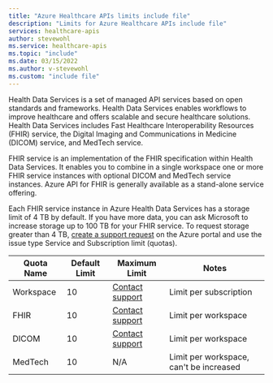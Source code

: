 ```yaml
---
title: "Azure Healthcare APIs limits include file"
description: "Limits for Azure Healthcare APIs include file"
services: healthcare-apis
author: stevewohl
ms.service: healthcare-apis
ms.topic: "include"
ms.date: 03/15/2022
ms.author: v-stevewohl
ms.custom: "include file"
---
```


Health Data Services is a set of managed API services based on open standards and frameworks. Health Data Services enables workflows to improve healthcare and offers scalable and secure healthcare solutions. Health Data Services includes Fast Healthcare Interoperability Resources (FHIR) service, the Digital Imaging and Communications in Medicine (DICOM) service, and MedTech service.

FHIR service is an implementation of the FHIR specification within Health Data Services. It enables you to combine in a single workspace one or more FHIR service instances with optional DICOM and MedTech service instances. Azure API for FHIR is generally available as a stand-alone service offering.

Each FHIR service instance in Azure Health Data Services has a storage limit of 4 TB by default. If you have more data, you can ask Microsoft to increase storage up to 100 TB for your FHIR service. To request storage greater than 4 TB, [create a support request](https://portal.azure.com/#blade/Microsoft_Azure_Support/HelpAndSupportBlade/overview) on the Azure portal and use the issue type Service and Subscription limit (quotas).

| **Quota Name** | **Default Limit**| **Maximum Limit** | **Notes** |
|---|---|---|---|
|Workspace |10|[Contact support](https://azure.microsoft.com/support/options/) |Limit per subscription|
|FHIR |10|[Contact support](https://azure.microsoft.com/support/options/) |Limit per workspace|
|DICOM |10|[Contact support](https://azure.microsoft.com/support/options/) |Limit per workspace|
|MedTech |10|N/A |Limit per workspace, can't be increased|
